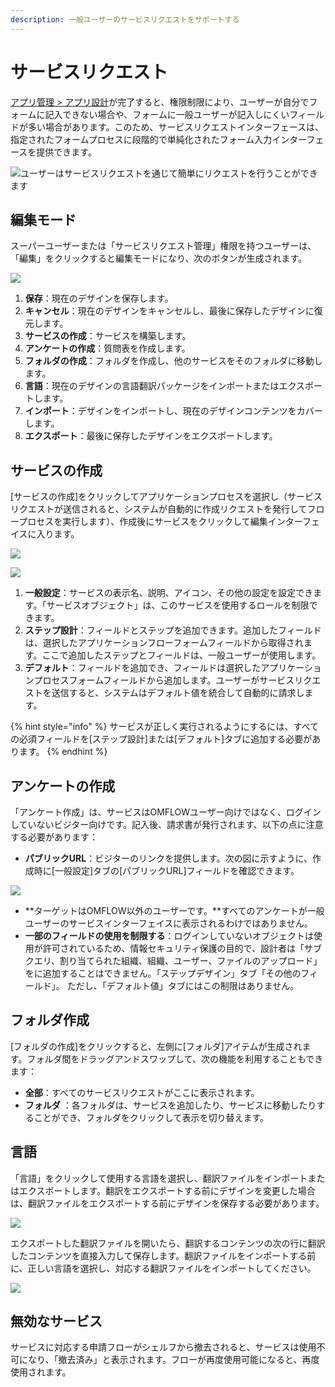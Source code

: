 ```yaml
---
description: 一般ユーザーのサービスリクエストをサポートする
---
```


# サービスリクエスト

[アプリ管理 > アプリ設計](https://doc.omflow.com.tw/v/japan/5/6#ying-yong-she-ji)が完了すると、権限制限により、ユーザーが自分でフォームに記入できない場合や、フォームに一般ユーザーが記入しにくいフィールドが多い場合があります。このため、サービスリクエストインターフェースは、指定されたフォームプロセスに段階的で単純化されたフォーム入力インターフェースを提供できます。

![ユーザーはサービスリクエストを通じて簡単にリクエストを行うことができます](../.gitbook/assets/pic022.jpg)

## 編集モード

スーパーユーザーまたは「サービスリクエスト管理」権限を持つユーザーは、「編集」をクリックすると編集モードになり、次のボタンが生成されます。

![](../.gitbook/assets/service.png)

1. **保存**：現在のデザインを保存します。
2. **キャンセル**：現在のデザインをキャンセルし、最後に保存したデザインに復元します。
3. **サービスの作成**：サービスを構築します。
4. **アンケートの作成**：質問表を作成します。
5. **フォルダの作成**：フォルダを作成し、他のサービスをそのフォルダに移動します。
6. **言語**：現在のデザインの言語翻訳パッケージをインポートまたはエクスポートします。
7. **インポート**：デザインをインポートし、現在のデザインコンテンツをカバーします。
8. **エクスポート**：最後に保存したデザインをエクスポートします。

## サービスの作成

\[サービスの作成]をクリックしてアプリケーションプロセスを選択し（サービスリクエストが送信されると、システムが自動的に作成リクエストを発行してフロープロセスを実行します）、作成後にサービスをクリックして編集インターフェイスに入ります。

![](../.gitbook/assets/pic020.jpg)

![](<../.gitbook/assets/pic021 (1).jpg>)

1. **一般設定**：サービスの表示名、説明、アイコン、その他の設定を設定できます。「サービスオブジェクト」は、このサービスを使用するロールを制限できます。
2. **ステップ設計**：フィールドとステップを追加できます。追加したフィールドは、選択したアプリケーションフローフォームフィールドから取得されます。ここで追加したステップとフィールドは、一般ユーザーが使用します。
3. **デフォルト**：フィールドを追加でき、フィールドは選択したアプリケーションプロセスフォームフィールドから追加します。ユーザーがサービスリクエストを送信すると、システムはデフォルト値を統合して自動的に請求します。

{% hint style="info" %}
サービスが正しく実行されるようにするには、すべての必須フィールドを\[ステップ設計]または\[デフォルト]タブに追加する必要があります。
{% endhint %}

## アンケートの作成

「アンケート作成」は、サービスはOMFLOWユーザー向けではなく、ログインしていないビジター向けです。記入後、請求書が発行されます、以下の点に注意する必要があります：

* **パブリックURL**：ビジターのリンクを提供します。次の図に示すように、作成時に\[一般設定]タブの\[パブリックURL]フィールドを確認できます。

![](../.gitbook/assets/surveysetting.png)

* **ターゲットはOMFLOW以外のユーザーです。**すべてのアンケートが一般ユーザーのサービスインターフェイスに表示されるわけではありません。
* **一部のフィールドの使用を制限する**：ログインしていないオブジェクトは使用が許可されているため、情報セキュリティ保護の目的で、設計者は「サブクエリ、割り当てられた組織、組織、ユーザー、ファイルのアップロード」をに追加することはできません。「ステップデザイン」タブ「その他のフィールド」。 ただし、「デフォルト値」タブにはこの制限はありません。

## フォルダ作成

\[フォルダの作成]をクリックすると、左側に\[フォルダ]アイテムが生成されます。フォルダ間をドラッグアンドスワップして、次の機能を利用することもできます：

* **全部**：すべてのサービスリクエストがここに表示されます。
* **フォルダ** ：各フォルダは、サービスを追加したり、サービスに移動したりすることができ、フォルダをクリックして表示を切り替えます。

## 言語

「言語」をクリックして使用する言語を選択し、翻訳ファイルをインポートまたはエクスポートします。翻訳をエクスポートする前にデザインを変更した場合は、翻訳ファイルをエクスポートする前にデザインを保存する必要があります。

![](<../.gitbook/assets/tu-pian- (37).png>)

エクスポートした翻訳ファイルを開いたら、翻訳するコンテンツの次の行に翻訳したコンテンツを直接入力して保存します。翻訳ファイルをインポートする前に、正しい言語を選択し、対応する翻訳ファイルをインポートしてください。

![](<../.gitbook/assets/tu-pian- (35).png>)

## 無効なサービス

サービスに対応する申請フローがシェルフから撤去されると、サービスは使用不可になり、「撤去済み」と表示されます。フローが再度使用可能になると、再度使用されます。
